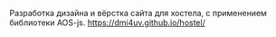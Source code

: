 Разработка дизайна и вёрстка сайта для хостела, с применением библиотеки AOS-js.
https://dmi4uv.github.io/hostel/
